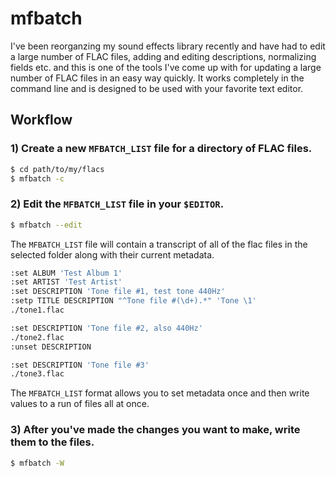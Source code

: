 # mfbatch

I've been reorganzing my sound effects library recently and have had to edit a 
large number of FLAC files, adding and editing descriptions, normalizing 
fields etc. and this is one of the tools I've come up with for updating a large
number of FLAC files in an easy way quickly. It works completely in the command
line and is designed to be used with your favorite text editor.

## Workflow

### 1) Create a new `MFBATCH_LIST` file for a directory of FLAC files.

```sh 
$ cd path/to/my/flacs 
$ mfbatch -c 
```

### 2) Edit the `MFBATCH_LIST` file in your `$EDITOR`.
```sh 
$ mfbatch --edit
```

The `MFBATCH_LIST` file will contain a transcript of all of the flac files 
in the selected folder along with their current metadata.

```sh 
:set ALBUM 'Test Album 1'
:set ARTIST 'Test Artist'
:set DESCRIPTION 'Tone file #1, test tone 440Hz'
:setp TITLE DESCRIPTION "^Tone file #(\d+).*" 'Tone \1'
./tone1.flac

:set DESCRIPTION 'Tone file #2, also 440Hz'
./tone2.flac
:unset DESCRIPTION

:set DESCRIPTION 'Tone file #3'
./tone3.flac

```

The `MFBATCH_LIST` format allows you to set metadata once and then write values
to a run of files all at once.

### 3) After you've made the changes you want to make, write them to the files.

```sh 
$ mfbatch -W
```
